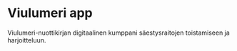 # Viulumeri app

Viulumeri-nuottikirjan digitaalinen kumppani säestysraitojen toistamiseen ja harjoitteluun.
